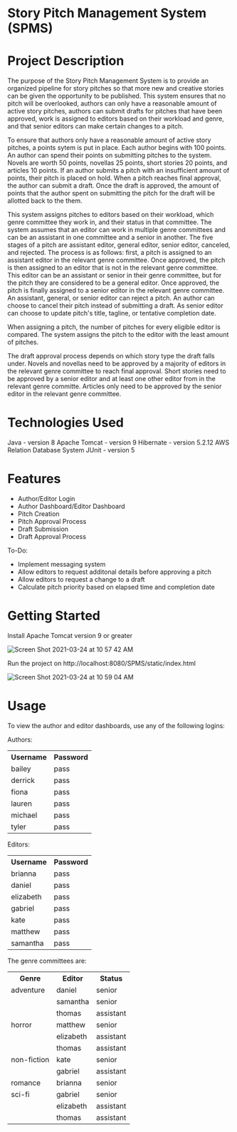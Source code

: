 # Story Pitch Management System (SPMS)

# Project Description
The purpose of the Story Pitch Management System is to provide an organized pipeline for story pitches so that more new and creative stories can be given the opportunity to be published. This system ensures that no pitch will be overlooked, authors can only have a reasonable amount of active story pitches, authors can submit drafts for pitches that have been approved, work is assigned to editors based on their workload and genre, and that senior editors can make certain changes to a pitch.

To ensure that authors only have a reasonable amount of active story pitches, a points sytem is put in place. Each author begins with 100 points. An author can spend their points on submitting pitches to the system. Novels are worth 50 points, novellas 25 points, short stories 20 points, and articles 10 points. If an author submits a pitch with an insufficient amount of points, their pitch is placed on hold. When a pitch reaches final approval, the author can submit a draft. Once the draft is approved, the amount of points that the author spent on submitting the pitch for the draft will be allotted back to the them.

This system assigns pitches to editors based on their workload, which genre committee they work in, and their status in that committee. The system assumes that an editor can work in multiple genre committees and can be an assistant in one committee and a senior in another. The five stages of a pitch are assistant editor, general editor, senior editor, canceled, and rejected. The process is as follows: first, a pitch is assigned to an assistant editor in the relevant genre committee. Once approved, the pitch is then assigned to an editor that is not in the relevant genre committee. This editor can be an assistant or senior in their genre committee, but for the pitch they are considered to be a general editor. Once approved, the pitch is finally assigned to a senior editor in the relevant genre committee. An assistant, general, or senior editor can reject a pitch. An author can choose to cancel their pitch instead of submitting a draft. As senior editor can choose to update pitch's title, tagline, or tentative completion date.

When assigning a pitch, the number of pitches for every eligible editor is compared. The system assigns the pitch to the editor with the least amount of pitches.

The draft approval process depends on which story type the draft falls under. Novels and novellas need to be approved by a majority of editors in the relevant genre committee to reach final approval. Short stories need to be approved by a senior editor and at least one other editor from in the relevant genre committe. Articles only need to be approved by the senior editor in the relevant genre committee. 


# Technologies Used
Java - version 8
Apache Tomcat - version 9 
Hibernate - version 5.2.12
AWS Relation Database System
JUnit - version 5


# Features
<ul>
  <li>Author/Editor Login</li>
  <li>Author Dashboard/Editor Dashboard</li>
  <li>Pitch Creation</li>
  <li>Pitch Approval Process</li>
  <li>Draft Submission</li>
  <li>Draft Approval Process</li>
</ul>

To-Do:
<ul>
  <li>Implement messaging system</li>
  <li>Allow editors to request additonal details before approving a pitch</li>
  <li>Allow editors to request a change to a draft</li>
  <li>Calculate pitch priority based on elapsed time and completion date</li>
</ul>

# Getting Started
Install Apache Tomcat version 9 or greater

![Screen Shot 2021-03-24 at 10 57 42 AM](https://user-images.githubusercontent.com/36642973/112345968-8686e280-8c93-11eb-9eac-3fd60c6e3adc.png)

Run the project on http://localhost:8080/SPMS/static/index.html

![Screen Shot 2021-03-24 at 10 59 04 AM](https://user-images.githubusercontent.com/36642973/112347062-8f2be880-8c94-11eb-93f1-2b3cb4684d94.png)


# Usage
To view the author and editor dashboards, use any of the following logins:

Authors:
<table>
  <tr>
    <th>Username</th>
    <th>Password</th>
  </tr>
  <tr>
    <td>bailey</td>
    <td>pass</td>
  </tr>
  <tr>
    <td>derrick</td>
    <td>pass</td>
  </tr>
  <tr>
    <td>fiona</td>
    <td>pass</td>
  </tr>
  <tr>
    <td>lauren</td>
    <td>pass</td>
  </tr>
    <tr>
    <td>michael</td>
    <td>pass</td>
  </tr>
  <tr>
    <td>tyler</td>
    <td>pass</td>
  </tr>
</table>

Editors:
<table>
  <tr>
    <th>Username</th>
    <th>Password</th>
  </tr>
  <tr>
    <td>brianna</td>
    <td>pass</td>
  </tr>
  <tr>
    <td>daniel</td>
    <td>pass</td>
  </tr>
  <tr>
    <td>elizabeth</td>
    <td>pass</td>
  </tr>
  <tr>
    <td>gabriel</td>
    <td>pass</td>
  </tr>
    <tr>
    <td>kate</td>
    <td>pass</td>
  </tr>
  <tr>
    <td>matthew</td>
    <td>pass</td>
  </tr>
  <tr>
    <td>samantha</td>
    <td>pass</td>
  </tr>
</table>

The genre committees are:
<table>
  <tr>
    <th>Genre</th>
    <th>Editor</th>
    <th>Status</th>
  </tr>
  <tr>
    <td>adventure</td>
    <td>daniel</td>
    <td>senior</td>
  </tr>
  <tr>
    <td></td>
    <td>samantha</td>
    <td>senior</td>
  </tr>
  <tr>
    <td></td>
    <td>thomas</td>
    <td>assistant</td>
  </tr>
  <tr>
    <td>horror</td>
    <td>matthew</td>
    <td>senior</td>
  </tr>
  <tr>
    <td></td>
    <td>elizabeth</td>
    <td>assistant</td>
  </tr>
  <tr>
    <td></td>
    <td>thomas</td>
    <td>assistant</td>
  </tr>
  <tr>
    <td>non-fiction</td>
    <td>kate</td>
    <td>senior</td>
  </tr>
  <tr>
    <td></td>
    <td>gabriel</td>
    <td>assistant</td>
  </tr>
  <tr>
    <td>romance</td>
    <td>brianna</td>
    <td>senior</td>
  </tr>
  <tr>
    <td>sci-fi</td>
    <td>gabriel</td>
    <td>senior</td>
  </tr>
  <tr>
    <td></td>
    <td>elizabeth</td>
    <td>assistant</td>
  </tr>
  <tr>
    <td></td>
    <td>thomas</td>
    <td>assistant</td>
  </tr>
</table>


